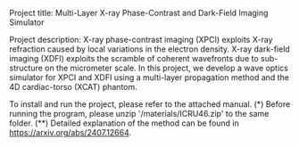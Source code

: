Project title: Multi-Layer X-ray Phase-Contrast and Dark-Field Imaging Simulator

Project description: X-ray phase-contrast imaging (XPCI) exploits X-ray refraction caused by local variations in the electron density. X-ray dark-field imaging (XDFI) exploits the scramble of coherent wavefronts due to sub-structure on the micrometer scale. In this project, we develop a wave optics simulator for XPCI and XDFI using a multi-layer propagation method and the 4D cardiac-torso (XCAT) phantom.

To install and run the project, please refer to the attached manual.
(*) Before running the program, please unzip '/materials/ICRU46.zip' to the same folder.
(**) Detailed explanation of the method can be found in https://arxiv.org/abs/2407.12664.

